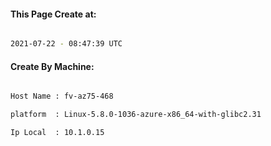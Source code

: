 
   
#### This Page Create at:

```bash

2021-07-22 - 08:47:39 UTC

```

#### Create By Machine:

```bash

Host Name : fv-az75-468

platform  : Linux-5.8.0-1036-azure-x86_64-with-glibc2.31

Ip Local  : 10.1.0.15

```

